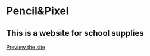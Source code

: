 # Pencil&Pixel 
## This is a website for school supplies 

[Preview the site](https://marcoamir404.github.io/My-first-WebPage/)
